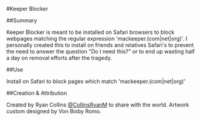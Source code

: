 #Keeper Blocker

##Summary

Keeper Blocker is meant to be installed on Safari browsers to block webpages matching the regular expression 'mackeeper\.(com|net|org)'. I personally created this to install on friends and relatives Safari's to prevent the need to answer the question "Do I need this?" or to end up wasting half a day on removal efforts after the tragedy.

##Use

Install on Safari to block pages which match 'mackeeper\.(com|net|org)'

##Creation &amp; Attribution

Created by Ryan Collins [@CollinsRyanM](https://twitter.com/collinsryanm "Author") to share with the world. Artwork custom designed by Von Bixby Romo. 
